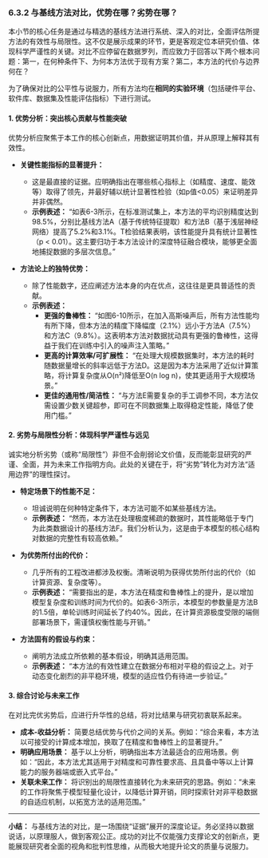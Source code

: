 ### **6.3.2 与基线方法对比，优势在哪？劣势在哪？**

本小节的核心任务是通过与精选的基线方法进行系统、深入的对比，全面评估所提方法的有效性与局限性。这不仅是展示成果的环节，更是客观定位本研究价值、体现科学严谨性的关键。对比不应停留在数据罗列，而应致力于回答以下两个根本问题：第一，在何种条件下、为何本方法优于现有方案？第二，本方法的代价与边界何在？

为了确保对比的公平性与说服力，所有方法均在**相同的实验环境**（包括硬件平台、软件库、数据集及性能评估指标）下进行测试。

#### **1. 优势分析：突出核心贡献与性能突破**

优势分析应聚焦于本工作的核心创新点，用数据证明其价值，并从原理上解释其有效性。

* **关键性能指标的显著提升：**
  * 这是最直接的证据。应明确指出在哪些核心指标上（如精度、速度、能效等）取得了领先，并最好辅以统计显著性检验（如p值<0.05）来证明差异并非偶然。
  * **示例表述：** “如表6-3所示，在标准测试集上，本方法的平均识别精度达到98.5%，分别比基线方法A（基于传统特征提取）和方法B（基于浅层神经网络）提高了5.2%和3.1%。T检验结果表明，该性能提升具有统计显著性（p < 0.01）。这主要归功于本方法设计的深度特征融合模块，能够更全面地捕捉数据的多层次信息。”

* **方法论上的独特优势：**
  * 除了性能数字，还应阐述方法本身的内在优点，这往往是更具普适性的贡献。
  * **示例表述：**
    * **更强的鲁棒性：** “如图6-10所示，在加入高斯噪声后，所有方法性能均有所下降，但本方法的精度下降幅度（2.1%）远小于方法A（7.5%）和方法C（9.8%）。这表明本方法对数据扰动具有更强的鲁棒性，这得益于我们在训练中引入的噪声注入策略。”
    * **更高的计算效率/可扩展性：** “在处理大规模数据集时，本方法的耗时随数据量增长的斜率远低于方法D。这是因为本方法采用了近似计算策略，将计算复杂度从O(n²)降低至O(n log n)，使其更适用于大规模场景。”
    * **更佳的通用性/简洁性：** “与方法E需要复杂的手工调参不同，本方法仅需设置少数关键超参，即可在不同数据集上取得稳定性能，降低了使用门槛。”

#### **2. 劣势与局限性分析：体现科学严谨性与远见**

诚实地分析劣势（或称“局限性”）非但不会削弱论文价值，反而能彰显研究的严谨、全面，并为未来工作指明方向。此处的关键在于，将“劣势”转化为对方法“适用边界”的理性探讨。

* **特定场景下的性能不足：**
  * 坦诚说明在何种特定条件下，本方法可能不如某些基线方法。
  * **示例表述：** “然而，本方法在处理极度稀疏的数据时，其性能略低于专门为此类数据设计的基线方法F。我们分析认为，这是由于本模型的核心结构对数据的完整性有较高依赖。”

* **为优势所付出的代价：**
  * 几乎所有的工程改进都涉及权衡。清晰说明为获得优势所付出的代价（如计算资源、复杂度等）。
  * **示例表述：** “需要指出的是，本方法在精度和鲁棒性上的提升，是以增加模型复杂度和训练时间为代价的。如表6-3所示，本模型的参数量是方法B的1.5倍，单轮训练时间延长了约40%。因此，在计算资源极度受限的端侧部署场景下，需谨慎权衡性能与开销。”

* **方法固有的假设与约束：**
  * 阐明方法成立所依赖的基本假设，明确其适用范围。
  * **示例表述：** “本方法的有效性建立在数据分布相对平稳的假设之上。对于动态变化剧烈的非平稳环境，模型的适应性仍有待进一步验证。”

#### **3. 综合讨论与未来工作**

在对比完优劣势后，应进行升华性的总结，将对比结果与研究初衷联系起来。

* **成本-收益分析：** 简要总结优势与代价之间的关系。例如：“综合来看，本方法以可接受的计算成本增加，换取了在精度和鲁棒性上的显著提升。”
* **明确应用场景：** 基于以上分析，明确指出本方法最适合的应用场景。例如：“因此，本方法尤其适用于对精度和可靠性要求高、且具备中等以上计算能力的服务器端或嵌入式平台。”
* **关联未来工作：** 将识别出的局限性直接转化为未来研究的思路。例如：“未来的工作将聚焦于模型轻量化设计，以降低计算开销，同时探索针对非平稳数据的自适应机制，以拓宽方法的适用范围。”

---

**小结：** 与基线方法的对比，是一场围绕“证据”展开的深度论证。务必坚持以数据说话，以原理服人，做到客观公正。成功的对比不仅能强力支撑论文的创新点，更能展现研究者全面的视角和批判性思维，从而极大地提升论文的质量与说服力。
